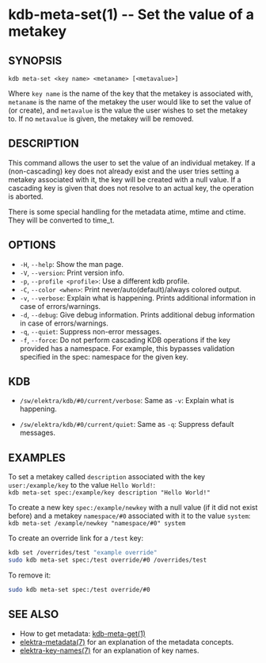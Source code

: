 # kdb-meta-set(1) -- Set the value of a metakey

## SYNOPSIS

`kdb meta-set <key name> <metaname> [<metavalue>]`

Where `key name` is the name of the key that the metakey is associated with,
`metaname` is the name of the metakey the user would like to set the value of (or create),
and `metavalue` is the value the user wishes to set the metakey to.
If no `metavalue` is given, the metakey will be removed.

## DESCRIPTION

This command allows the user to set the value of an individual metakey.
If a (non-cascading) key does not already exist and the user tries setting a metakey associated with it, the key will be created with a null value.
If a cascading key is given that does not resolve to an actual key, the operation is aborted.

There is some special handling for the metadata atime, mtime and ctime. They will be converted to time_t.

## OPTIONS

- `-H`, `--help`:
  Show the man page.
- `-V`, `--version`:
  Print version info.
- `-p`, `--profile <profile>`:
  Use a different kdb profile.
- `-C`, `--color <when>`:
  Print never/auto(default)/always colored output.
- `-v`, `--verbose`:
  Explain what is happening. Prints additional information in case of errors/warnings.
- `-d`, `--debug`:
  Give debug information. Prints additional debug information in case of errors/warnings.
- `-q`, `--quiet`:
  Suppress non-error messages.
- `-f`, `--force`:
  Do not perform cascading KDB operations if the key provided has a namespace. For example, this bypasses validation specified in the spec: namespace for the given key.

## KDB

- `/sw/elektra/kdb/#0/current/verbose`:
  Same as `-v`: Explain what is happening.

- `/sw/elektra/kdb/#0/current/quiet`:
  Same as `-q`: Suppress default messages.

## EXAMPLES

To set a metakey called `description` associated with the key `user:/example/key` to the value `Hello World!`:<br>
`kdb meta-set spec:/example/key description "Hello World!"`

To create a new key `spec:/example/newkey` with a null value (if it did not exist before)
and a metakey `namespace/#0` associated with it to the value `system`:<br>
`kdb meta-set /example/newkey "namespace/#0" system`

To create an override link for a `/test` key:

```sh
kdb set /overrides/test "example override"
sudo kdb meta-set spec:/test override/#0 /overrides/test
```

To remove it:

```sh
sudo kdb meta-set spec:/test override/#0
```

## SEE ALSO

- How to get metadata: [kdb-meta-get(1)](kdb-meta-get.md)
- [elektra-metadata(7)](elektra-metadata.md) for an explanation of the metadata concepts.
- [elektra-key-names(7)](elektra-key-names.md) for an explanation of key names.
